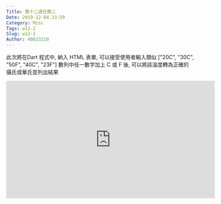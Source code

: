 ```yaml
---
Title: 第十二週任務二
Date: 2019-12-04 23:59
Category: Misc
Tags: w12-2
Slug: w12-2
Author: 40823210
---
```


此次將在Dart 程式中, 納入 HTML 表單, 可以接受使用者輸入類似 ["20C", "30C", "50F", "40C", "23F"] 數列中任一數字加上 C 或 F 後, 可以將該溫度轉為正確的攝氏或華氏並列出結果

<!-- PELICAN_END_SUMMARY -->

<iframe width="560" height="315" src="https://www.youtube.com/embed/qZCv5a4O4Og" frameborder="0" allow="accelerometer; autoplay; encrypted-media; gyroscope; picture-in-picture" allowfullscreen></iframe>